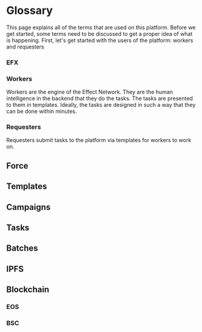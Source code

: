 # Glossary


This page explains all of the terms that are used on this platform.
Before we get started, some terms need to be discussed to get a proper idea of what is happening.
First, let's get started with the users of the platform: workers and requesters

### EFX

### Workers
Workers are the engine of the Effect Network. They are the human intelligence in the backend that they do the tasks. The tasks are presented to them in templates. Ideally, the tasks are designed in such a way that they can be done within minutes.

### Requesters
Requesters submit tasks to the platform via templates for workers to work on. 

## Force

## Templates

## Campaigns

## Tasks

## Batches

## IPFS

## Blockchain

### EOS

### BSC


